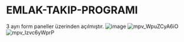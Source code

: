 # EMLAK-TAKIP-PROGRAMI
3 ayrı form paneller üzerinden açılmıştır.
![image](https://github.com/Idhtft/EMLAK-TAKIP-PROGRAMI/assets/35702100/1a3c41b4-e81d-4d5c-86fd-265ec2703344)
![mpv_WpuZCyA6iO](https://github.com/Idhtft/EMLAK-TAKIP-PROGRAMI/assets/35702100/f19a8da5-8f51-496b-bcaf-129b85d62ecb)
![mpv_Izvc6yWprP](https://github.com/Idhtft/EMLAK-TAKIP-PROGRAMI/assets/35702100/f4031640-a62f-4230-a75a-beac15f7d906)
